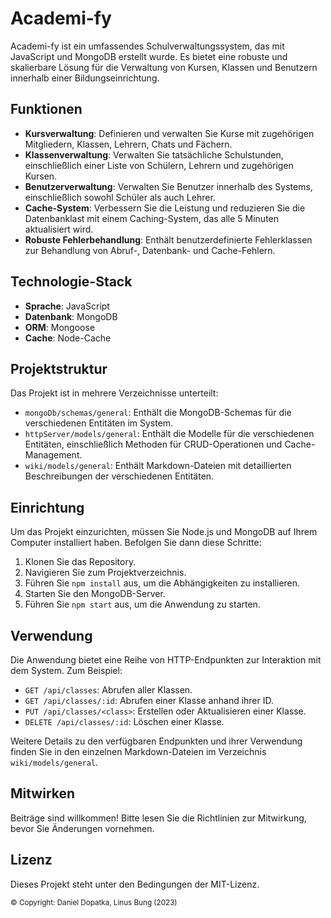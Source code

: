 # Academi-fy

Academi-fy ist ein umfassendes Schulverwaltungssystem, das mit JavaScript und MongoDB erstellt wurde. Es bietet eine
robuste und skalierbare Lösung für die Verwaltung von Kursen, Klassen und Benutzern innerhalb einer Bildungseinrichtung.

## Funktionen

- **Kursverwaltung**: Definieren und verwalten Sie Kurse mit zugehörigen Mitgliedern, Klassen, Lehrern, Chats und
  Fächern.
- **Klassenverwaltung**: Verwalten Sie tatsächliche Schulstunden, einschließlich einer Liste von Schülern, Lehrern und
  zugehörigen Kursen.
- **Benutzerverwaltung**: Verwalten Sie Benutzer innerhalb des Systems, einschließlich sowohl Schüler als auch Lehrer.
- **Cache-System**: Verbessern Sie die Leistung und reduzieren Sie die Datenbanklast mit einem Caching-System, das alle
  5 Minuten aktualisiert wird.
- **Robuste Fehlerbehandlung**: Enthält benutzerdefinierte Fehlerklassen zur Behandlung von Abruf-, Datenbank- und
  Cache-Fehlern.

## Technologie-Stack

- **Sprache**: JavaScript
- **Datenbank**: MongoDB
- **ORM**: Mongoose
- **Cache**: Node-Cache

## Projektstruktur

Das Projekt ist in mehrere Verzeichnisse unterteilt:

- `mongoDb/schemas/general`: Enthält die MongoDB-Schemas für die verschiedenen Entitäten im System.
- `httpServer/models/general`: Enthält die Modelle für die verschiedenen Entitäten, einschließlich Methoden für
  CRUD-Operationen und Cache-Management.
- `wiki/models/general`: Enthält Markdown-Dateien mit detaillierten Beschreibungen der verschiedenen Entitäten.

## Einrichtung

Um das Projekt einzurichten, müssen Sie Node.js und MongoDB auf Ihrem Computer installiert haben. Befolgen Sie dann
diese Schritte:

1. Klonen Sie das Repository.
2. Navigieren Sie zum Projektverzeichnis.
3. Führen Sie `npm install` aus, um die Abhängigkeiten zu installieren.
4. Starten Sie den MongoDB-Server.
5. Führen Sie `npm start` aus, um die Anwendung zu starten.

## Verwendung

Die Anwendung bietet eine Reihe von HTTP-Endpunkten zur Interaktion mit dem System. Zum Beispiel:

- `GET /api/classes`: Abrufen aller Klassen.
- `GET /api/classes/:id`: Abrufen einer Klasse anhand ihrer ID.
- `PUT /api/classes/<class>`: Erstellen oder Aktualisieren einer Klasse.
- `DELETE /api/classes/:id`: Löschen einer Klasse.

Weitere Details zu den verfügbaren Endpunkten und ihrer Verwendung finden Sie in den einzelnen Markdown-Dateien im
Verzeichnis `wiki/models/general`.

## Mitwirken

Beiträge sind willkommen! Bitte lesen Sie die Richtlinien zur Mitwirkung, bevor Sie Änderungen vornehmen.

## Lizenz

Dieses Projekt steht unter den Bedingungen der MIT-Lizenz.

<sub>© Copyright: Daniel Dopatka, Linus Bung (2023)</sub>